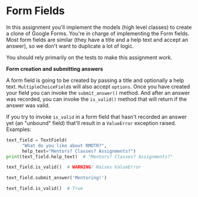 # Form Fields

In this assignment you'll implement the models (high level classes) to create a clone of Google Forms. You're in charge of implementing the Form fields. Most form fields are similar (they have a title and a help text and accept an answer), so we don't want to duplicate a lot of logic.

You should rely primarily on the tests to make this assignment work.

**Form creation and submitting answers**

A form field is going to be created by passing a title and optionally a help text. `MultipleChoiceField`s will also accept `options`. Once you have created your field you can invoke the `submit_answer()` method. And after an answer was recorded, you can invoke the `is_valid()` method that will return if the answer was valid.

If you try to invoke `is_valid` in a form field that hasn't recorded an answer yet (an "unbound" field) that'll result in a `ValueError` exception raised. Examples:

```python
text_field = TextField(
      "What do you like about RMOTR?",
      help_text="Mentors? Classes? Assignments?")
print(text_field.help_text)  # "Mentors? Classes? Assignments?"

text_field.is_valid()  # WARNING! Raises ValueError

text_field.submit_answer('Mentoring!')

text_field.is_valid()  # True
```
